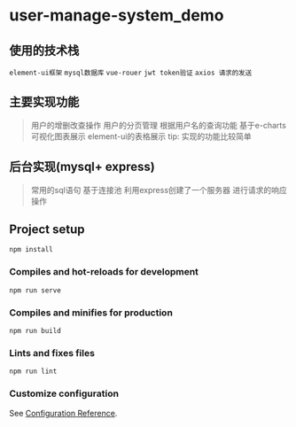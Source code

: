 # user-manage-system_demo

## 使用的技术栈
`element-ui框架`
`mysql数据库`
`vue-rouer`
`jwt token验证`
`axios 请求的发送`
## 主要实现功能
> 用户的增删改查操作
> 用户的分页管理
> 根据用户名的查询功能
> 基于e-charts可视化图表展示
> element-ui的表格展示
> tip: 实现的功能比较简单 
## 后台实现(mysql+ express)
> 常用的sql语句 基于连接池
> 利用express创建了一个服务器 进行请求的响应操作

## Project setup
```
npm install
```

### Compiles and hot-reloads for development
```
npm run serve
```

### Compiles and minifies for production
```
npm run build
```

### Lints and fixes files
```
npm run lint
```

### Customize configuration
See [Configuration Reference](https://cli.vuejs.org/config/).

